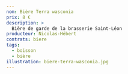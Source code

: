 ```yaml
---
nom: Bière Terra wasconia 
prix: 8 €
description: >
  Bière de garde de la brasserie Saint-Léon
producteur: Nicolas-Hébert
contrats: biere
tags: 
  - boisson
  - bière
illustration: biere-terra-wasconia.jpg
---
```


